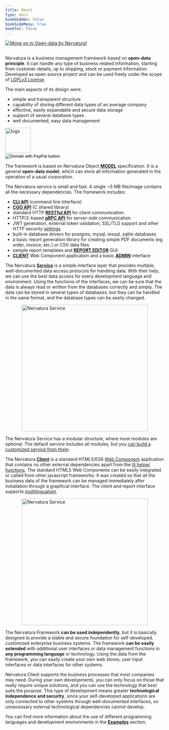 ```yaml
---
title: About
type: docs
bookHidden: false
bookSideMenu: true
bookToC: false
---
```

<div class="row" style="paddin-top:32px;padding-bottom:16px;">
  <a href="{{< param VideoS1 >}}" target="_blank" rel="noopener noreferrer">
    <img alt="Move on to Open-data by Nervatura!" src="/images/video_s1.jpg"
      style="display:block;margin-left:auto;margin-right:auto;" />
  </a>
</div>

Nervatura is a business management framework based on **open-data principle**. It can handle any type of business related information, starting from customer details, up to shipping, stock or payment information. Developed as open-source project and can be used freely under the scope of [LGPLv3 License](http://www.gnu.org/licenses/lgpl.html).

<div class="row infoRow">
  <div class="cell mobile">
    The main aspects of its design were:
    <ul>
      <li>simple and transparent structure</li>
      <li>capability of storing different data types of an average company</li>
      <li>effective, easily expandable and secure data storage</li>
      <li>support of several database types</li>
      <li>well documented, easy data management</li>
    </ul>
  </div>
  <div class="cell contactCol mobile">
    <div class="paypal">
      <a href="http://nervatura.com" target="_blank" rel="noopener noreferrer"
          title="Nervatura Homepage" >
          <img src="/images/logo_green.svg" style="width:80px;" alt="logo" class="logo" />
      </a>
    </div>
    <div class="paypal">
      <form action="https://www.paypal.com/donate" method="post" target="_top">
        <input type="hidden" name="hosted_button_id" value="{{< param DonateId >}}" />
        <input type="image" src="https://www.paypalobjects.com/en_US/i/btn/btn_donateCC_LG.gif" border="0" name="submit" title="PayPal - The safer, easier way to pay online!" alt="Donate with PayPal button" />
        <img alt="" border="0" src="https://www.paypal.com/en_US/i/scr/pixel.gif" width="1" height="1" />
      </form>
    </div>
  </div>
</div>

The framework is based on Nervatura Object [**MODEL**](/docs/model) specification. It is a general **open-data model**, which can store all information generated in the operation of a usual corporation.

The Nervatura service is small and fast. A single ~5 MB file/image contains all the necessary dependencies.
The framework includes:
- [**CLI API**](/docs/service/cli#cli-api) (command line interface)
- [**CGO API**](/docs/service/cli#cgo-api) (C shared library)
- standard HTTP [**RESTful API**](/docs/service/api) for client communication
- HTTP/2-based [**gRPC API**](/docs/service/grpc) for server-side communication
- JWT generation, external token validation, SSL/TLS support and other HTTP security [settings](/docs/install#configuration-options)
- built-in database drivers for postgres, mysql, mssql, sqlite databases
- a basic report generation library for creating simple PDF documents (eg. order, invoice, etc.) 
or CSV data files
- sample report templates and [**REPORT EDITOR**](/docs/client/program/editor) GUI
- [**CLIENT**](/docs/client) Web Component application and a basic [**ADMIN**](/docs/start/screenshot/#service-admin-gui) interface

The Nervatura [**Service**](/docs/service) is a simple interface layer that provides multiple, well-documented data access protocols for handling data. With their help, we can use the best data access for every development language and environment. Using the functions of the interfaces, we can be sure that the data is always read or written from the databases correctly and simply. The data can be stored in several types of databases, but they can be handled in the same format, and the database types can be easily changed.

<img alt="Nervatura Service" src="/images/service.svg"
      style="display:block;width:400px;margin-left:auto;margin-right:auto;" />

The Nervatura Service has a modular structure, where most modules are optional. The default service includes all modules, but you [can build a customized service from them](/docs/install/#other-platforms-and-custom-build).

The Nervatura [**Client**](/docs/client) is a standard HTML5/ES6 [Web Component](https://developer.mozilla.org/en-US/docs/Web/Web_Components) application that contains no other external dependencies apart from the [lit helper functions](https://lit.dev). The standard HTML5 Web Components can be easily integrated or called from other javascript frameworks. It was created so that all the business data of the framework can be managed immediately after installation through a graphical interface. The client and report interface supports [multilingualism](/docs/start/customization#customize-the-appearance).

<img alt="Nervatura Service" src="/images/nervatura.svg"
      style="display:block;width:400px;margin-left:auto;margin-right:auto;" />

The Nervatura Framework **can be used independently**, but it is basically designed to provide a stable and secure foundation for self-developed, customized enterprise business systems. The framework **can be easily extended** with additional user interfaces or data management functions in **any programming language** or technology. Using the data from the framework, you can easily create your own web stores, user input interfaces or data interfaces for other systems. 

Nervatura Client supports the business processes that most companies may need. During your own developments, you can only focus on those that really require unique solutions, and you can use the technology that best suits the purpose. This type of development means greater **technological independence and security**, since your self-developed applications are only connected to other systems through well-documented interfaces, so unnecessary external technological dependencies cannot develop.

You can find more information about the use of different programming languages and development environments in the [**Examples**](/docs/start/examples) section.

